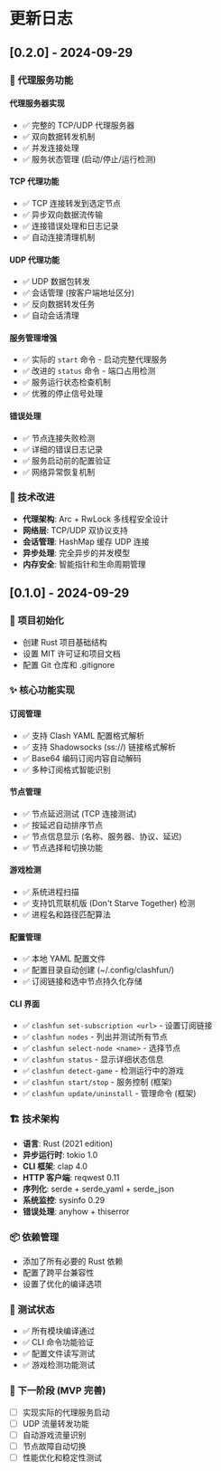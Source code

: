 # 更新日志

## [0.2.0] - 2024-09-29

### 🚀 代理服务功能

#### 代理服务器实现
- ✅ 完整的 TCP/UDP 代理服务器
- ✅ 双向数据转发机制
- ✅ 并发连接处理
- ✅ 服务状态管理 (启动/停止/运行检测)

#### TCP 代理功能
- ✅ TCP 连接转发到选定节点
- ✅ 异步双向数据流传输
- ✅ 连接错误处理和日志记录
- ✅ 自动连接清理机制

#### UDP 代理功能
- ✅ UDP 数据包转发
- ✅ 会话管理 (按客户端地址区分)
- ✅ 反向数据转发任务
- ✅ 自动会话清理

#### 服务管理增强
- ✅ 实际的 `start` 命令 - 启动完整代理服务
- ✅ 改进的 `status` 命令 - 端口占用检测
- ✅ 服务运行状态检查机制
- ✅ 优雅的停止信号处理

#### 错误处理
- ✅ 节点连接失败检测
- ✅ 详细的错误日志记录
- ✅ 服务启动前的配置验证
- ✅ 网络异常恢复机制

### 🔧 技术改进
- **代理架构**: Arc + RwLock 多线程安全设计
- **网络层**: TCP/UDP 双协议支持
- **会话管理**: HashMap 缓存 UDP 连接
- **异步处理**: 完全异步的并发模型
- **内存安全**: 智能指针和生命周期管理

## [0.1.0] - 2024-09-29

### 🎉 项目初始化
- 创建 Rust 项目基础结构
- 设置 MIT 许可证和项目文档
- 配置 Git 仓库和 .gitignore

### ✨ 核心功能实现

#### 订阅管理
- ✅ 支持 Clash YAML 配置格式解析
- ✅ 支持 Shadowsocks (ss://) 链接格式解析
- ✅ Base64 编码订阅内容自动解码
- ✅ 多种订阅格式智能识别

#### 节点管理
- ✅ 节点延迟测试 (TCP 连接测试)
- ✅ 按延迟自动排序节点
- ✅ 节点信息显示 (名称、服务器、协议、延迟)
- ✅ 节点选择和切换功能

#### 游戏检测
- ✅ 系统进程扫描
- ✅ 支持饥荒联机版 (Don't Starve Together) 检测
- ✅ 进程名和路径匹配算法

#### 配置管理
- ✅ 本地 YAML 配置文件
- ✅ 配置目录自动创建 (~/.config/clashfun/)
- ✅ 订阅链接和选中节点持久化存储

#### CLI 界面
- ✅ `clashfun set-subscription <url>` - 设置订阅链接
- ✅ `clashfun nodes` - 列出并测试所有节点
- ✅ `clashfun select-node <name>` - 选择节点
- ✅ `clashfun status` - 显示详细状态信息
- ✅ `clashfun detect-game` - 检测运行中的游戏
- ✅ `clashfun start/stop` - 服务控制 (框架)
- ✅ `clashfun update/uninstall` - 管理命令 (框架)

### 🏗️ 技术架构
- **语言**: Rust (2021 edition)
- **异步运行时**: tokio 1.0
- **CLI 框架**: clap 4.0
- **HTTP 客户端**: reqwest 0.11
- **序列化**: serde + serde_yaml + serde_json
- **系统监控**: sysinfo 0.29
- **错误处理**: anyhow + thiserror

### 📦 依赖管理
- 添加了所有必要的 Rust 依赖
- 配置了跨平台兼容性
- 设置了优化的编译选项

### 🧪 测试状态
- ✅ 所有模块编译通过
- ✅ CLI 命令功能验证
- ✅ 配置文件读写测试
- ✅ 游戏检测功能测试

### 🔄 下一阶段 (MVP 完善)
- [ ] 实现实际的代理服务启动
- [ ] UDP 流量转发功能
- [ ] 自动游戏流量识别
- [ ] 节点故障自动切换
- [ ] 性能优化和稳定性测试